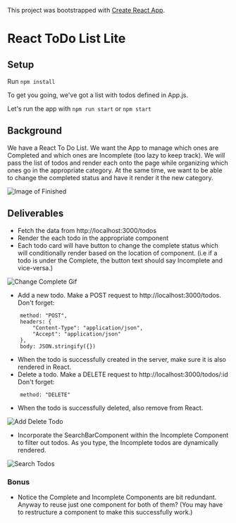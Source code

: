 This project was bootstrapped with [Create React App](https://github.com/facebook/create-react-app).

# React ToDo List Lite

## Setup

Run `npm install`

To get you going, we've got a list with todos defined in App.js.

Let's run the app with `npm run start` or `npm start`

## Background

We have a React To Do List. We want the App to manage which ones are Completed and which ones are Incomplete (too lazy to keep track).
We will pass the list of todos and render each onto the page while organizing which ones go in the appropriate category. At the same time, we want to be able to change the completed status and have it render it the new category.



![Image of Finished](public/finishedApp.png)

## Deliverables

* Fetch the data from http://localhost:3000/todos
* Render the each todo in the appropriate component
* Each todo card will have button to change the complete status which will conditionally render based on the location of component. (i.e if a todo is under the Complete, the button text should say Incomplete and vice-versa.)



![Change Complete Gif](public/ChangingTasks.gif)

* Add a new todo. Make a POST request to http://localhost:3000/todos. 
Don't forget: 
```
    method: "POST",
    headers: {
        "Content-Type": "application/json",
        "Accept": "application/json"
    },
    body: JSON.stringify({})
```
* When the todo is successfully created in the server, make sure it is also rendered in React.
* Delete a todo. Make a DELETE request to http://localhost:3000/todos/:id
Don't forget:
```
    method: "DELETE"
```
* When the todo is successfully deleted, also remove from React.



![Add Delete Todo](public/AddDeleteTodo.gif)

* Incorporate the SearchBarComponent within the Incomplete Component to filter out todos. As you type, the Incomplete todos are dynamically rendered. 



![Search Todos](public/SearchTodos.gif)

### Bonus

* Notice the Complete and Incomplete Components are bit redundant. Anyway to reuse just one component for both of them? (You may have to restructure a component to make this successfully work.)
